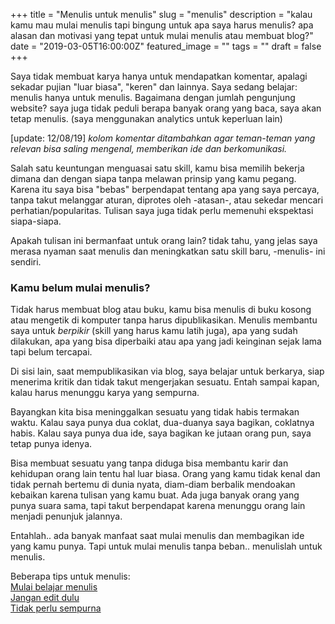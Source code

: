 +++
title = "Menulis untuk menulis"
slug = "menulis"
description = "kalau kamu mau mulai menulis tapi bingung untuk apa saya harus menulis? apa alasan dan motivasi yang tepat untuk mulai menulis atau membuat blog?"
date = "2019-03-05T16:00:00Z"
featured_image = ""
tags = ""
draft = false
+++ 

Saya tidak membuat karya hanya untuk mendapatkan komentar, apalagi sekadar pujian "luar biasa", "keren" dan lainnya. Saya sedang belajar: menulis hanya untuk menulis. Bagaimana dengan jumlah pengunjung website?  saya juga tidak peduli berapa banyak orang yang baca, saya akan tetap menulis. (saya menggunakan analytics untuk keperluan lain)

\[update: 12/08/19\]  _kolom komentar ditambahkan agar teman-teman yang relevan bisa saling mengenal, memberikan ide dan berkomunikasi._

Salah satu keuntungan menguasai satu skill, kamu bisa memilih  bekerja dimana dan dengan siapa tanpa melawan prinsip yang kamu pegang. Karena itu saya bisa "bebas" berpendapat tentang apa yang saya percaya, tanpa takut melanggar aturan, diprotes oleh -atasan-, atau sekedar mencari perhatian/popularitas. Tulisan saya juga tidak perlu memenuhi ekspektasi siapa-siapa.

Apakah tulisan ini bermanfaat untuk orang lain? tidak tahu, yang jelas saya merasa nyaman saat menulis dan meningkatkan satu skill baru, -menulis- ini sendiri.

### Kamu belum mulai menulis?

Tidak harus membuat blog atau buku, kamu bisa menulis di buku kosong atau mengetik di komputer tanpa harus dipublikasikan. Menulis membantu saya untuk _berpikir_ (skill yang harus kamu latih juga), apa yang sudah dilakukan, apa yang bisa diperbaiki atau apa yang jadi keinginan sejak lama tapi belum tercapai.

Di sisi lain, saat mempublikasikan via blog, saya belajar untuk berkarya, siap menerima kritik dan tidak takut mengerjakan sesuatu. Entah sampai kapan, kalau harus menunggu karya yang sempurna.

Bayangkan kita bisa meninggalkan sesuatu yang tidak habis termakan waktu. Kalau saya punya dua coklat, dua-duanya saya bagikan, coklatnya habis. Kalau saya punya dua ide, saya bagikan ke jutaan orang pun, saya tetap punya idenya.

Bisa membuat sesuatu yang tanpa diduga bisa membantu karir dan kehidupan orang lain tentu hal luar biasa. Orang yang kamu tidak kenal dan tidak pernah bertemu di dunia nyata, diam-diam berbalik mendoakan kebaikan karena tulisan yang kamu buat. Ada juga banyak orang yang punya suara sama, tapi takut berpendapat karena menunggu orang lain menjadi penunjuk jalannya.

Entahlah.. ada banyak manfaat saat mulai menulis dan membagikan ide yang kamu punya. Tapi untuk mulai menulis tanpa beban.. menulislah untuk menulis.

Beberapa tips untuk menulis:  
[Mulai belajar menulis](https://hilman.space/mulai-belajar-menulis-/)  
[Jangan edit dulu](https://hilman.space/editor-mode-off/)  
[Tidak perlu sempurna](https://hilman.space/karya-tidak-perlu-sempurna/)